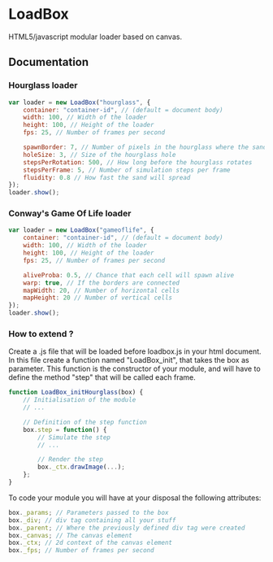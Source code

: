 LoadBox
==========

HTML5/javascript modular loader based on canvas.

## Documentation

### Hourglass loader

```js
var loader = new LoadBox("hourglass", {
    container: "container-id", // (default = document body)
    width: 100, // Width of the loader
    height: 100, // Height of the loader
    fps: 25, // Number of frames per second

    spawnBorder: 7, // Number of pixels in the hourglass where the sand does not spawn
    holeSize: 3, // Size of the hourglass hole
    stepsPerRotation: 500, // How long before the hourglass rotates
    stepsPerFrame: 5, // Number of simulation steps per frame
    fluidity: 0.8 // How fast the sand will spread
});
loader.show();
```

### Conway's Game Of Life loader

```js
var loader = new LoadBox("gameoflife", {
    container: "container-id", // (default = document body)
    width: 100, // Width of the loader
    height: 100, // Height of the loader
    fps: 25, // Number of frames per second

    aliveProba: 0.5, // Chance that each cell will spawn alive
    warp: true, // If the borders are connected
    mapWidth: 20, // Number of horizontal cells
    mapHeight: 20 // Number of vertical cells
});
loader.show();
```

### How to extend ?

Create a .js file that will be loaded before loadbox.js in your html document.
In this file create a function named "LoadBox_init<Module>", that takes the box as parameter.
This function is the constructor of your module, and will have to define the method "step" that will be called each frame.
```js
function LoadBox_initHourglass(box) {
    // Initialisation of the module
    // ...

    // Definition of the step function
    box.step = function() {
        // Simulate the step
        // ...

        // Render the step
        box._ctx.drawImage(...);
    };
}
```
To code your module you will have at your disposal the following attributes:
```js
box._params; // Parameters passed to the box
box._div; // div tag containing all your stuff
box._parent; // Where the previously defined div tag were created
box._canvas; // The canvas element
box._ctx; // 2d context of the canvas element
box._fps; // Number of frames per second
```
